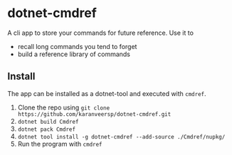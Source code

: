 # dotnet-cmdref

A cli app to store your commands for future reference.
Use it to
* recall long commands you tend to forget
* build a reference library of commands

## Install

The app can be installed as a dotnet-tool and executed with `cmdref`.

1. Clone the repo using `git clone https://github.com/karanveersp/dotnet-cmdref.git`
2. `dotnet build Cmdref`
3. `dotnet pack Cmdref`
4. `dotnet tool install -g dotnet-cmdref --add-source ./Cmdref/nupkg/`
5. Run the program with `cmdref`

